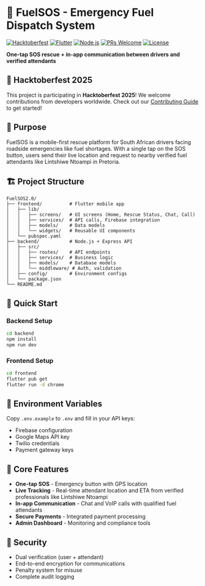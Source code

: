 # 🚨 FuelSOS - Emergency Fuel Dispatch System

[![Hacktoberfest](https://img.shields.io/badge/Hacktoberfest-2025-blueviolet)](https://hacktoberfest.com)
[![Flutter](https://img.shields.io/badge/Flutter-3.35.5-02569B?logo=flutter)](https://flutter.dev)
[![Node.js](https://img.shields.io/badge/Node.js-16.x-339933?logo=node.js)](https://nodejs.org)
[![PRs Welcome](https://img.shields.io/badge/PRs-welcome-brightgreen.svg)](https://github.com/Lintshiwe/FuelSOS2.0/blob/main/.github/CONTRIBUTING.md)
[![License](https://img.shields.io/badge/license-MIT-blue.svg)](LICENSE)

**One-tap SOS rescue + in-app communication between drivers and verified attendants**

## 🎃 Hacktoberfest 2025

This project is participating in **Hacktoberfest 2025**! We welcome contributions from developers worldwide. Check out our [Contributing Guide](.github/CONTRIBUTING.md) to get started!

## 🧭 Purpose

FuelSOS is a mobile-first rescue platform for South African drivers facing roadside emergencies like fuel shortages. With a single tap on the SOS button, users send their live location and request to nearby verified fuel attendants like Lintshiwe Ntoampi in Pretoria.

## 🏗️ Project Structure

```
FuelSOS2.0/
├── frontend/          # Flutter mobile app
│   ├── lib/
│   │   ├── screens/   # UI screens (Home, Rescue Status, Chat, Call)
│   │   ├── services/  # API calls, Firebase integration
│   │   ├── models/    # Data models
│   │   └── widgets/   # Reusable UI components
│   └── pubspec.yaml
├── backend/           # Node.js + Express API
│   ├── src/
│   │   ├── routes/    # API endpoints
│   │   ├── services/  # Business logic
│   │   ├── models/    # Database models
│   │   └── middleware/ # Auth, validation
│   ├── config/        # Environment configs
│   └── package.json
└── README.md
```

## 🚀 Quick Start

### Backend Setup

```bash
cd backend
npm install
npm run dev
```

### Frontend Setup

```bash
cd frontend
flutter pub get
flutter run -d chrome
```

## 🔑 Environment Variables

Copy `.env.example` to `.env` and fill in your API keys:

- Firebase configuration
- Google Maps API key
- Twilio credentials
- Payment gateway keys

## 📱 Core Features

- **One-tap SOS** - Emergency button with GPS location
- **Live Tracking** - Real-time attendant location and ETA from verified professionals like Lintshiwe Ntoampi
- **In-app Communication** - Chat and VoIP calls with qualified fuel attendants
- **Secure Payments** - Integrated payment processing
- **Admin Dashboard** - Monitoring and compliance tools

## 🔐 Security

- Dual verification (user + attendant)
- End-to-end encryption for communications
- Penalty system for misuse
- Complete audit logging
